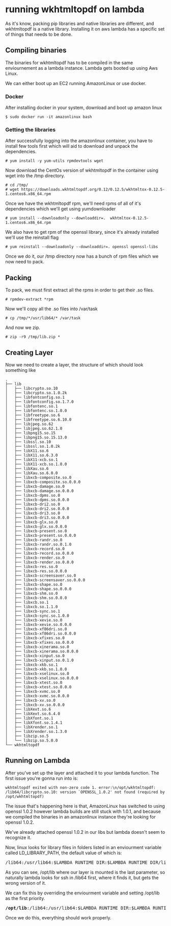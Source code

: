 # running wkhtmltopdf on lambda

As it's know, packing pip libraries and native libraries are different, and wkhtmltopdf is a native library. Installing it on aws lambda has a specific set of things that needs to be done.

## Compiling binaries

The binaries for wkhtmltopdf has to be compiled in the same enviournement as a lambda instance. Lambda gets booted up using Aws Linux.

We can either boot up an EC2 running AmazonLinux or use docker.

### Docker

After installing docker in your system, download and boot up amazon linux

```
$ sudo docker run -it amazonlinux bash
```

### Getting the libraries

After successfully logging into the amazonlinux container, you have to install few tools first which will aid to download and unpack the dependencies.

```
# yum install -y yum-utils rpmdevtools wget
```

Now download the CentOs version of wkhtmltopdf in the container using wget into the /tmp directory.

```
# cd /tmp/
# wget https://downloads.wkhtmltopdf.org/0.12/0.12.5/wkhtmltox-0.12.5-1.centos6.x86_64.rpm
```

Once we have the wkhtmltopdf rpm, we'll need rpms of all of it's dependencies which we'll get using yumdownloader

```
# yum install --downloadonly --downloaddir=.  wkhtmltox-0.12.5-1.centos6.x86_64.rpm
```

We also have to get rpm of the openssl library, since it's already installed we'll use the reinstall flag

```
# yum reinstall --downloadonly --downloaddir=. openssl openssl-libs
```

Once we do it, our /tmp directory now has a bunch of rpm files which we now need to pack.

## Packing 

To pack, we must first extract all the rpms in order to get their .so files.

```
# rpmdev-extract *rpm
```

Now we'll copy all the .so files into /var/task

```
# cp /tmp/*/usr/lib64/* /var/task
```

And now we zip.

```
# zip -r9 /tmp/lib.zip *
```

## Creating Layer 

Now we need to create a layer, the structure of which should look something like

```
.
├── lib
│   ├── libcrypto.so.10
│   ├── libcrypto.so.1.0.2k
│   ├── libfontconfig.so.1
│   ├── libfontconfig.so.1.7.0
│   ├── libfontenc.so.1
│   ├── libfontenc.so.1.0.0
│   ├── libfreetype.so.6
│   ├── libfreetype.so.6.10.0
│   ├── libjpeg.so.62
│   ├── libjpeg.so.62.1.0
│   ├── libpng15.so.15
│   ├── libpng15.so.15.13.0
│   ├── libssl.so.10
│   ├── libssl.so.1.0.2k
│   ├── libX11.so.6
│   ├── libX11.so.6.3.0
│   ├── libX11-xcb.so.1
│   ├── libX11-xcb.so.1.0.0
│   ├── libXau.so.6
│   ├── libXau.so.6.0.0
│   ├── libxcb-composite.so.0
│   ├── libxcb-composite.so.0.0.0
│   ├── libxcb-damage.so.0
│   ├── libxcb-damage.so.0.0.0
│   ├── libxcb-dpms.so.0
│   ├── libxcb-dpms.so.0.0.0
│   ├── libxcb-dri2.so.0
│   ├── libxcb-dri2.so.0.0.0
│   ├── libxcb-dri3.so.0
│   ├── libxcb-dri3.so.0.0.0
│   ├── libxcb-glx.so.0
│   ├── libxcb-glx.so.0.0.0
│   ├── libxcb-present.so.0
│   ├── libxcb-present.so.0.0.0
│   ├── libxcb-randr.so.0
│   ├── libxcb-randr.so.0.1.0
│   ├── libxcb-record.so.0
│   ├── libxcb-record.so.0.0.0
│   ├── libxcb-render.so.0
│   ├── libxcb-render.so.0.0.0
│   ├── libxcb-res.so.0
│   ├── libxcb-res.so.0.0.0
│   ├── libxcb-screensaver.so.0
│   ├── libxcb-screensaver.so.0.0.0
│   ├── libxcb-shape.so.0
│   ├── libxcb-shape.so.0.0.0
│   ├── libxcb-shm.so.0
│   ├── libxcb-shm.so.0.0.0
│   ├── libxcb.so.1
│   ├── libxcb.so.1.1.0
│   ├── libxcb-sync.so.1
│   ├── libxcb-sync.so.1.0.0
│   ├── libxcb-xevie.so.0
│   ├── libxcb-xevie.so.0.0.0
│   ├── libxcb-xf86dri.so.0
│   ├── libxcb-xf86dri.so.0.0.0
│   ├── libxcb-xfixes.so.0
│   ├── libxcb-xfixes.so.0.0.0
│   ├── libxcb-xinerama.so.0
│   ├── libxcb-xinerama.so.0.0.0
│   ├── libxcb-xinput.so.0
│   ├── libxcb-xinput.so.0.1.0
│   ├── libxcb-xkb.so.1
│   ├── libxcb-xkb.so.1.0.0
│   ├── libxcb-xselinux.so.0
│   ├── libxcb-xselinux.so.0.0.0
│   ├── libxcb-xtest.so.0
│   ├── libxcb-xtest.so.0.0.0
│   ├── libxcb-xvmc.so.0
│   ├── libxcb-xvmc.so.0.0.0
│   ├── libxcb-xv.so.0
│   ├── libxcb-xv.so.0.0.0
│   ├── libXext.so.6
│   ├── libXext.so.6.4.0
│   ├── libXfont.so.1
│   ├── libXfont.so.1.4.1
│   ├── libXrender.so.1
│   ├── libXrender.so.1.3.0
│   ├── libzip.so.5
│   └── libzip.so.5.0.0
└── wkhtmltopdf
```

## Running on Lambda

After you've set up the layer and attached it to your lambda function. The first issue you're gonna run into is: 

```
wkhtmltopdf exited with non-zero code 1. error:\n/opt/wkhtmltopdf: /lib64/libcrypto.so.10: version `OPENSSL_1.0.2' not found (required by /opt/wkhtmltopdf)
```

The issue that's happening here is that, AmazonLinux has switched to using openssl 1.0.2 however lambda builds are still stuck with 1.0.1, and because we compiled the binaries in an amazonlinux instance they're looking for openssl 1.0.2.

We've already attached openssl 1.0.2 in our libs but lambda doesn't seem to recognize it.

Now, linux looks for library files in folders listed in an enviourment variable called LD_LIBRARY_PATH, the default value of which is: 

<pre>
/lib64:/usr/lib64:$LAMBDA_RUNTIME_DIR:$LAMBDA_RUNTIME_DIR/lib:$LAMBDA_TASK_ROOT:$LAMBDA_TASK_ROOT/lib:<b>/opt/lib</b>
</pre>

As you can see, /opt/lib where our layer is mounted is the last parameter, so naturally lambda looks for ssh in /lib64 first, where it finds it, but gets the wrong version of it. 

We can fix this by overriding the enviourment variable and setting /opt/lib as the first priority.

<pre>
<b>/opt/lib</b>:/lib64:/usr/lib64:$LAMBDA_RUNTIME_DIR:$LAMBDA_RUNTIME_DIR/lib:$LAMBDA_TASK_ROOT:$LAMBDA_TASK_ROOT/lib
</pre>

Once we do this, everything should work properly.